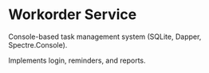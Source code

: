 # Workorder Service

Console-based task management system (SQLite, Dapper, Spectre.Console).  

Implements login, reminders, and reports.




